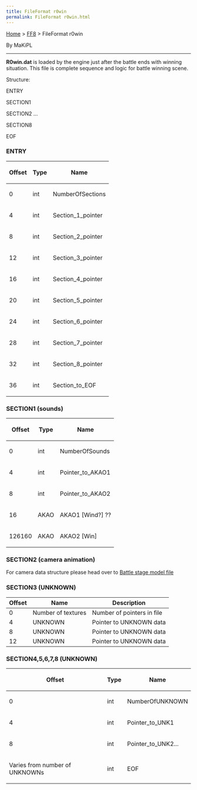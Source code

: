 ```yaml
---
title: FileFormat r0win
permalink: FileFormat r0win.html
---
```


[Home](../Main%20Page.md) > [FF8](../FF8.md) > FileFormat r0win

By MaKiPL

------------------------------------------------------------------------

**R0win.dat** is loaded by the engine just after the battle ends with
winning situation. This file is complete sequence and logic for battle
winning scene.

Structure:

ENTRY

SECTION1

SECTION2 …

SECTION8

EOF

### ENTRY

<table>
<thead>
<tr class="header">
<th><center>
<p><strong>Offset</strong></p>
</center></th>
<th><center>
<p><strong>Type</strong></p>
</center></th>
<th><center>
<p><strong>Name</strong></p>
</center></th>
</tr>
</thead>
<tbody>
<tr class="odd">
<td><p>0</p></td>
<td><p>int</p></td>
<td><p>NumberOfSections</p></td>
</tr>
<tr class="even">
<td><p>4</p></td>
<td><p>int</p></td>
<td><p>Section_1_pointer</p></td>
</tr>
<tr class="odd">
<td><p>8</p></td>
<td><p>int</p></td>
<td><p>Section_2_pointer</p></td>
</tr>
<tr class="even">
<td><p>12</p></td>
<td><p>int</p></td>
<td><p>Section_3_pointer</p></td>
</tr>
<tr class="odd">
<td><p>16</p></td>
<td><p>int</p></td>
<td><p>Section_4_pointer</p></td>
</tr>
<tr class="even">
<td><p>20</p></td>
<td><p>int</p></td>
<td><p>Section_5_pointer</p></td>
</tr>
<tr class="odd">
<td><p>24</p></td>
<td><p>int</p></td>
<td><p>Section_6_pointer</p></td>
</tr>
<tr class="even">
<td><p>28</p></td>
<td><p>int</p></td>
<td><p>Section_7_pointer</p></td>
</tr>
<tr class="odd">
<td><p>32</p></td>
<td><p>int</p></td>
<td><p>Section_8_pointer</p></td>
</tr>
<tr class="even">
<td><p>36</p></td>
<td><p>int</p></td>
<td><p>Section_to_EOF</p></td>
</tr>
</tbody>
</table>

### SECTION1 (sounds)

<table>
<thead>
<tr class="header">
<th><center>
<p><strong>Offset</strong></p>
</center></th>
<th><center>
<p><strong>Type</strong></p>
</center></th>
<th><center>
<p><strong>Name</strong></p>
</center></th>
</tr>
</thead>
<tbody>
<tr class="odd">
<td><p>0</p></td>
<td><p>int</p></td>
<td><p>NumberOfSounds</p></td>
</tr>
<tr class="even">
<td><p>4</p></td>
<td><p>int</p></td>
<td><p>Pointer_to_AKAO1</p></td>
</tr>
<tr class="odd">
<td><p>8</p></td>
<td><p>int</p></td>
<td><p>Pointer_to_AKAO2</p></td>
</tr>
<tr class="even">
<td><p>16</p></td>
<td><p>AKAO</p></td>
<td><p>AKAO1 [Wind?] ??</p></td>
</tr>
<tr class="odd">
<td><p>126160</p></td>
<td><p>AKAO</p></td>
<td><p>AKAO2 [Win]</p></td>
</tr>
</tbody>
</table>

### SECTION2 (camera animation)

For camera data structure please head over to [Battle stage model
file][]

### SECTION3 (UNKNOWN)

| Offset | Name               | Description                |
|--------|--------------------|----------------------------|
| 0      | Number of textures | Number of pointers in file |
| 4      | UNKNOWN            | Pointer to UNKNOWN data    |
| 8      | UNKNOWN            | Pointer to UNKNOWN data    |
| 12     | UNKNOWN            | Pointer to UNKNOWN data    |

### SECTION4,5,6,7,8 (UNKNOWN)

<table>
<thead>
<tr class="header">
<th><center>
<p><strong>Offset</strong></p>
</center></th>
<th><center>
<p><strong>Type</strong></p>
</center></th>
<th><center>
<p><strong>Name</strong></p>
</center></th>
</tr>
</thead>
<tbody>
<tr class="odd">
<td><p>0</p></td>
<td><p>int</p></td>
<td><p>NumberOfUNKNOWN</p></td>
</tr>
<tr class="even">
<td><p>4</p></td>
<td><p>int</p></td>
<td><p>Pointer_to_UNK1</p></td>
</tr>
<tr class="odd">
<td><p>8</p></td>
<td><p>int</p></td>
<td><p>Pointer_to_UNK2...</p></td>
</tr>
<tr class="even">
<td><p>Varies from number of UNKNOWNs</p></td>
<td><p>int</p></td>
<td><p>EOF</p></td>
</tr>
</tbody>
</table>

  [Battle stage model file]: FileFormat%20X.md "wikilink"
